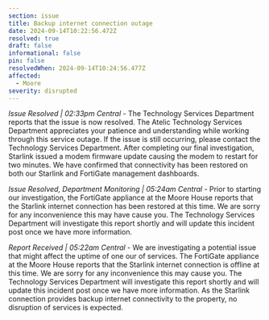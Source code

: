 ```yaml
---
section: issue
title: Backup internet connection outage
date: 2024-09-14T10:22:56.472Z
resolved: true
draft: false
informational: false
pin: false
resolvedWhen: 2024-09-14T10:24:56.477Z
affected:
  - Moore
severity: disrupted
---
```

*Issue Resolved | 02:33pm Central* - The Technology Services Department reports that the issue is now resolved. The Atelic Technology Services Department appreciates your patience and understanding while working through this service outage. If the issue is still occurring, please contact the Technology Services Department. After completing our final investigation, Starlink issued a modem firmware update causing the modem to restart for two minutes. We have confirmed that connectivity has been restored on both our Starlink and FortiGate management dashboards.

*Issue Resolved, Department Monitoring | 05:24am Central* - Prior to starting our investigation, the FortiGate appliance at the Moore House reports that the Starlink internet connection has been restored at this time. We are sorry for any inconvenience this may have cause you. The Technology Services Department will investigate this report shortly and will update this incident post once we have more information.

*Report Received | 05:22am Central* - We are investigating a potential issue that might affect the uptime of one our of services. The FortiGate appliance at the Moore House reports that the Starlink internet connection is offline at this time. We are sorry for any inconvenience this may cause you. The Technology Services Department will investigate this report shortly and will update this incident post once we have more information. As the Starlink connection provides backup internet connectivity to the property, no disruption of services is expected.